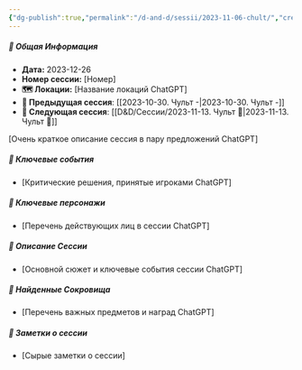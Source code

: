 ```yaml
---
{"dg-publish":true,"permalink":"/d-and-d/sessii/2023-11-06-chult/","created":"2023-12-26T16:36:10.943+04:00","updated":"2023-12-26T17:01:34.276+04:00"}
---
```



##### 📅 Общая Информация

- **Дата:** 2023-12-26
- **Номер cессии:** [Номер]
- **🗺️ Локации:** [Название локаций ChatGPT]
- **🔗 Предыдущая сессия**: [[2023-10-30. Чульт -\|2023-10-30. Чульт -]]
- **🔗 Следующая сессия**: [[D&D/Сессии/2023-11-13. Чульт 🛑\|2023-11-13. Чульт 🛑]]

[Очень краткое описание сессия в пару предложений ChatGPT]
##### 🔑 **Ключевые события** 
- [Критические решения, принятые игроками ChatGPT]
##### 🧍 **Ключевые персонажи** 
- [Перечень действующих лиц в сессии ChatGPT]
##### 📖 **Описание Сессии** 
- [Основной сюжет и ключевые события сессии ChatGPT]
##### 💎 **Найденные Сокровища** 
- [Перечень важных предметов и наград ChatGPT]
##### 📝 **Заметки о сессии**
- [Сырые заметки о сессии]

